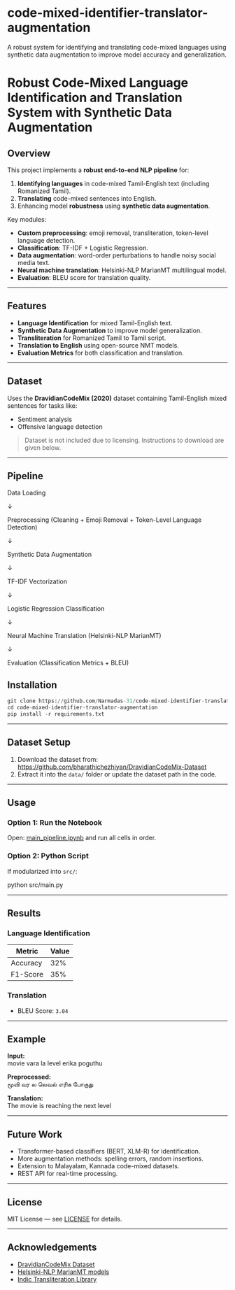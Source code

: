 # code-mixed-identifier-translator-augmentation
A robust system for identifying and translating code-mixed languages using synthetic data augmentation to improve model accuracy and generalization.
# Robust Code-Mixed Language Identification and Translation System with Synthetic Data Augmentation

##  Overview
This project implements a **robust end-to-end NLP pipeline** for:
1. **Identifying languages** in code-mixed Tamil-English text (including Romanized Tamil).
2. **Translating** code-mixed sentences into English.
3. Enhancing model **robustness** using **synthetic data augmentation**.

Key modules:
- **Custom preprocessing**: emoji removal, transliteration, token-level language detection.
- **Classification**: TF-IDF + Logistic Regression.
- **Data augmentation**: word-order perturbations to handle noisy social media text.
- **Neural machine translation**: Helsinki-NLP MarianMT multilingual model.
- **Evaluation**: BLEU score for translation quality.

---

##  Features
- **Language Identification** for mixed Tamil-English text.
- **Synthetic Data Augmentation** to improve model generalization.
- **Transliteration** for Romanized Tamil to Tamil script.
- **Translation to English** using open-source NMT models.
- **Evaluation Metrics** for both classification and translation.

---

##  Dataset
Uses the **DravidianCodeMix (2020)** dataset containing Tamil-English mixed sentences for tasks like:
- Sentiment analysis  
- Offensive language detection

>  Dataset is not included due to licensing. Instructions to download are given below.

---
##  Pipeline
Data Loading

   ↓
   
Preprocessing (Cleaning + Emoji Removal + Token-Level Language Detection)

   ↓
   
Synthetic Data Augmentation

   ↓
   
TF-IDF Vectorization

   ↓
   
Logistic Regression Classification

   ↓
   
Neural Machine Translation (Helsinki-NLP MarianMT)

   ↓
   
Evaluation (Classification Metrics + BLEU)


##  Installation
```python
git clone https://github.com/Narmadas-31/code-mixed-identifier-translator-augmentation.git
cd code-mixed-identifier-translator-augmentation
pip install -r requirements.txt
```

---

##  Dataset Setup
1. Download the dataset from:  
   https://github.com/bharathichezhiyan/DravidianCodeMix-Dataset  
2. Extract it into the `data/` folder or update the dataset path in the code.

---

##  Usage

### **Option 1: Run the Notebook**
Open:
[main_pipeline.ipynb](main_pipeline.ipynb)
and run all cells in order.

### **Option 2: Python Script**
If modularized into `src/`:

python src/main.py

---

##  Results

### **Language Identification**
| Metric      | Value |
|-------------|-------|
| Accuracy    | 32%   |
| F1-Score    | 35%   |<macro avg>

### **Translation**
- BLEU Score: `3.04`

---

##  Example

**Input:**  
movie vara la level erika poguthu

**Preprocessed:**  
மூவி வர ல லெவல் எரிக போகுது

**Translation:**  
The movie is reaching the next level

---

##  Future Work
- Transformer-based classifiers (BERT, XLM-R) for identification.
- More augmentation methods: spelling errors, random insertions.
- Extension to Malayalam, Kannada code-mixed datasets.
- REST API for real-time processing.

---

##  License
MIT License — see [LICENSE](LICENSE) for details.

---

##  Acknowledgements
- [DravidianCodeMix Dataset](https://github.com/bharathichezhiyan/DravidianCodeMix-Dataset)  
- [Helsinki-NLP MarianMT models](https://huggingface.co/Helsinki-NLP)  
- [Indic Transliteration Library](https://pypi.org/project/indic-transliteration/)  

